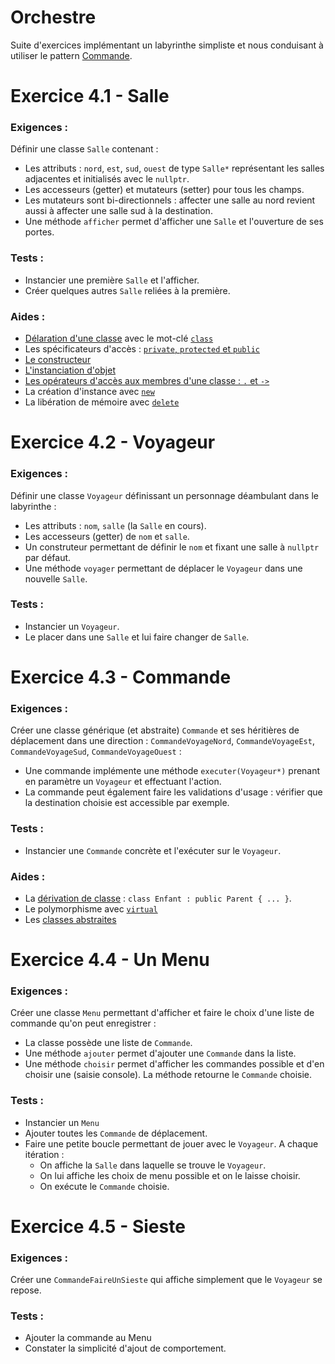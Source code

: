 # Orchestre

Suite d'exercices implémentant un labyrinthe simpliste et nous conduisant à utiliser le pattern [Commande](https://fr.wikipedia.org/wiki/Commande_(patron_de_conception)).


# Exercice 4.1 - Salle
### Exigences :
Définir une classe `Salle` contenant :
* Les attributs : `nord`, `est`, `sud`, `ouest` de type `Salle*` représentant les salles adjacentes et initialisés avec le `nullptr`.
* Les accesseurs (getter) et mutateurs (setter) pour tous les champs.
* Les mutateurs sont bi-directionnels : affecter une salle au nord revient aussi à affecter une salle sud à la destination.
* Une méthode `afficher` permet d'afficher une `Salle` et l'ouverture de ses portes.

### Tests :
* Instancier une première `Salle` et l'afficher.
* Créer quelques autres `Salle` reliées à la première.

### Aides :
* [Délaration d'une classe](https://en.cppreference.com/w/cpp/language/class) avec le mot-clé [`class`](https://en.cppreference.com/w/cpp/keyword/class)
* Les spécificateurs d'accès : [`private`, `protected` et `public`](https://en.cppreference.com/w/cpp/language/access)
* [Le constructeur](https://en.cppreference.com/w/cpp/language/constructor)
* [L'instanciation d'objet](https://en.cppreference.com/w/cpp/language/object)
* [Les opérateurs d'accès aux membres d'une classe : `.` et `->`](https://en.cppreference.com/w/cpp/language/operator_member_access#Built-in_member_access_operators)
* La création d'instance avec [`new`](https://en.cppreference.com/w/cpp/language/new)
* La libération de mémoire avec [`delete`](https://en.cppreference.com/w/cpp/language/delete)


# Exercice 4.2 - Voyageur
### Exigences :
Définir une classe `Voyageur` définissant un personnage déambulant dans le labyrinthe :
* Les attributs : `nom`, `salle` (la `Salle` en cours).
* Les accesseurs (getter) de `nom` et `salle`.
* Un construteur permettant de définir le `nom` et fixant une salle à `nullptr` par défaut.
* Une méthode `voyager` permettant de déplacer le `Voyageur` dans une nouvelle `Salle`.

### Tests :
* Instancier un `Voyageur`.
* Le placer dans une `Salle` et lui faire changer de `Salle`.


# Exercice 4.3 - Commande
### Exigences :
Créer une classe générique (et abstraite) `Commande` et ses héritières de déplacement dans une direction : `CommandeVoyageNord`, `CommandeVoyageEst`, `CommandeVoyageSud`, `CommandeVoyageOuest` :
* Une commande implémente une méthode `executer(Voyageur*)` prenant en paramètre un `Voyageur` et effectuant l'action.
* La commande peut également faire les validations d'usage : vérifier que la destination choisie est accessible par exemple.

### Tests :
* Instancier une `Commande` concrète et l'exécuter sur le `Voyageur`.

### Aides :
* La [dérivation de classe](https://en.cppreference.com/w/cpp/language/derived_class) : `class Enfant : public Parent { ... }`.
* Le polymorphisme avec [`virtual`](https://en.cppreference.com/w/cpp/language/virtual)
* Les [classes abstraites](https://en.cppreference.com/w/cpp/language/abstract_class) 


# Exercice 4.4 - Un Menu
### Exigences :
Créer une classe `Menu` permettant d'afficher et faire le choix d'une liste de commande qu'on peut enregistrer :
* La classe possède une liste de `Commande`.
* Une méthode `ajouter` permet d'ajouter une `Commande` dans la liste.
* Une méthode `choisir` permet d'afficher les commandes possible et d'en choisir une (saisie console). La méthode retourne le `Commande` choisie.

### Tests :
* Instancier un `Menu`
* Ajouter toutes les `Commande` de déplacement.
* Faire une petite boucle permettant de jouer avec le `Voyageur`. A chaque itération :
  * On affiche la `Salle` dans laquelle se trouve le `Voyageur`.
  * On lui affiche les choix de menu possible et on le laisse choisir.
  * On exécute le `Commande` choisie.


# Exercice 4.5 - Sieste
### Exigences :
Créer une `CommandeFaireUnSieste` qui affiche simplement que le `Voyageur` se repose.

### Tests :
* Ajouter la commande au Menu
* Constater la simplicité d'ajout de comportement.

